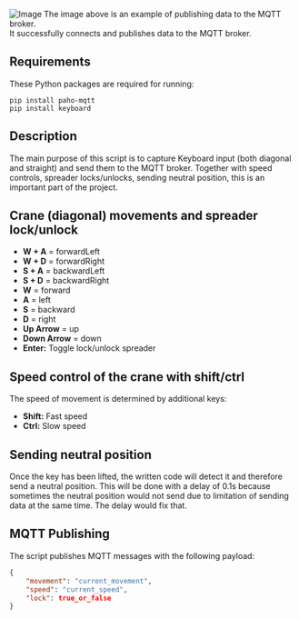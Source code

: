 ![Image](https://i.imgur.com/qmpedG0.png)
The image above is an example of publishing data to the MQTT broker.  
It successfully connects and publishes data to the MQTT broker.

## Requirements

These Python packages are required for running:

    
    pip install paho-mqtt
    pip install keyboard
    

## Description

The main purpose of this script is to capture Keyboard input (both diagonal and straight) and send them to the MQTT broker. Together with speed controls, spreader locks/unlocks, sending neutral position, this is an important part of the project.

## Crane (diagonal) movements and spreader lock/unlock

- **W + A** = forwardLeft
- **W + D** = forwardRight
- **S + A** = backwardLeft
- **S + D** = backwardRight
- **W** = forward
- **A** = left
- **S** = backward
- **D** = right
- **Up Arrow** = up
- **Down Arrow** = down
- **Enter:** Toggle lock/unlock spreader

## Speed control of the crane with shift/ctrl

The speed of movement is determined by additional keys:

- **Shift:** Fast speed
- **Ctrl:** Slow speed

## Sending neutral position

Once the key has been lifted, the written code will detect it and therefore send a neutral position. This will be done with a delay of 0.1s because sometimes the neutral position would not send due to limitation of sending data at the same time. The delay would fix that.

## MQTT Publishing

The script publishes MQTT messages with the following payload:

```json
{
    "movement": "current_movement",
    "speed": "current_speed",
    "lock": true_or_false
}